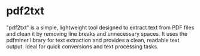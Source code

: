 # pdf2txt
"pdf2txt" is a simple, lightweight tool designed to extract text from PDF files and clean it by removing line breaks and unnecessary spaces. It uses the pdfminer library for text extraction and provides a clean, readable text output. Ideal for quick conversions and text processing tasks.
